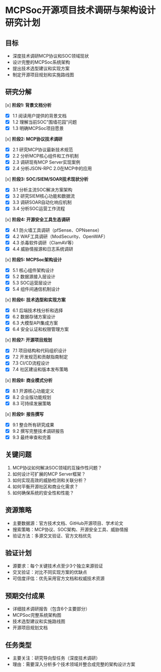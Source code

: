 # MCPSoc开源项目技术调研与架构设计研究计划

## 目标
- 深度技术调研MCP协议和SOC领域现状
- 设计完整的MCPSoc系统架构
- 提出技术选型建议和实现方案
- 制定开源项目规划和实施路线图

## 研究分解
[x] **阶段1: 背景文档分析**
  - [x] 1.1 阅读用户提供的背景文档
  - [x] 1.2 理解当前SOC"围墙花园"问题
  - [x] 1.3 明确MCPSoc项目愿景

[x] **阶段2: MCP协议技术调研**
  - [x] 2.1 研究MCP协议最新技术规范
  - [x] 2.2 分析MCP核心组件和工作机制
  - [x] 2.3 调研现有MCP Server实现案例
  - [x] 2.4 分析JSON-RPC 2.0在MCP中的应用

[x] **阶段3: SOC/SIEM/SOAR技术现状分析**
  - [x] 3.1 分析主流SOC解决方案架构
  - [x] 3.2 研究SIEM核心功能和数据流
  - [x] 3.3 调研SOAR自动化响应机制
  - [x] 3.4 分析SOC运营工作流程

[x] **阶段4: 开源安全工具生态调研**
  - [x] 4.1 防火墙工具调研（pfSense、OPNsense）
  - [x] 4.2 WAF工具调研（ModSecurity、OpenWAF）
  - [x] 4.3 杀毒软件调研（ClamAV等）
  - [x] 4.4 威胁情报源和日志系统调研

[x] **阶段5: MCPSoc架构设计**
  - [x] 5.1 核心组件架构设计
  - [x] 5.2 数据源接入层设计
  - [x] 5.3 SOC运营层设计
  - [x] 5.4 组件间通信机制设计

[x] **阶段6: 技术选型和实现方案**
  - [x] 6.1 后端技术栈分析和选择
  - [x] 6.2 数据存储方案设计
  - [x] 6.3 大模型API集成方案
  - [x] 6.4 安全认证和权限管理方案

[x] **阶段7: 开源项目规划**
  - [x] 7.1 项目结构和代码组织设计
  - [x] 7.2 开发规范和贡献指南制定
  - [x] 7.3 CI/CD流程设计
  - [x] 7.4 社区建设和版本发布策略

[x] **阶段8: 商业模式分析**
  - [x] 8.1 开源核心功能定义
  - [x] 8.2 企业版功能规划
  - [x] 8.3 可持续发展策略

[x] **阶段9: 报告撰写**
  - [x] 9.1 整合所有研究成果
  - [x] 9.2 撰写完整技术调研报告
  - [x] 9.3 最终审查和完善

## 关键问题
1. MCP协议如何解决SOC领域的互操作性问题？
2. 如何设计可扩展的MCP Server框架？
3. 如何实现高效的威胁检测和关联分析？
4. 如何平衡开源社区和商业化需求？
5. 如何确保系统的安全性和性能？

## 资源策略
- 主要数据源：官方技术文档、GitHub开源项目、学术论文
- 搜索策略：MCP协议、SOC架构、开源安全工具、威胁情报
- 验证方法：多源交叉验证、官方文档优先

## 验证计划
- 源要求：每个关键技术点至少3个独立来源验证
- 交叉验证：对比不同实现方案的优缺点
- 可信度评估：优先采用官方文档和权威技术资源

## 预期交付成果
- 详细技术调研报告（包含6个主要部分）
- MCPSoc完整系统架构图
- 技术选型建议和实施路线图
- 开源项目规划文档

## 任务类型
- 主要关注：研究导向型任务（深度技术调研）
- 理由：需要深入分析多个技术领域并整合成完整的架构设计方案